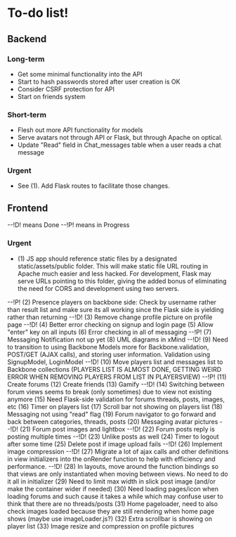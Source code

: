 To-do list!
===========

Backend
-------

### Long-term
* Get some minimal functionality into the API
* Start to hash passwords stored after user creation is OK
* Consider CSRF protection for API
* Start on friends system

### Short-term
* Flesh out more API functionality for models
* Serve avatars not through API or Flask, but through Apache on optical.
* Update "Read" field in Chat_messages table when a user reads a chat message

### Urgent
* See (1). Add Flask routes to facilitate those changes.

Frontend
--------
--!D! means Done
--!P! means in Progress

### Urgent
* (1) JS app should reference static files by a designated static/assets/public folder. This will make static file URL routing in Apache much easier and less hacked. For development, Flask may serve URLs pointing to this folder, giving the added bonus of eliminating the need for CORS and development using two servers.

--!P! (2) Presence players on backbone side: Check by username rather than result list and make sure its all working since the Flask side is yielding rather than returning
--!D! (3) Remove change profile picture on profile page
--!D! (4) Better error checking on signup and login page
(5) Allow "enter" key on all inputs
(6) Error checking in all of messaging
--!P! (7) Messaging Notification not up yet 
(8) UML diagrams in xMind
--!D! (9) Need to transition to using Backbone Models more for Backbone.validation, POST/GET (AJAX calls), and storing user information. Validation using SignupModel, LoginModel
--!D! (10) Move players list and messages list to Backbone collections (PLAYERS LIST IS ALMOST DONE, GETTING WEIRD ERROR WHEN REMOVING PLAYERS FROM LIST IN PLAYERSVIEW)
--!P! (11) Create forums
(12) Create friends
(13) Gamify
--!D! (14) Switching between forum views seems to break (only sometimes) due to view not existing anymore
(15) Need Flask-side validation for forums threads, posts, images, etc
(16) Timer on players list
(17) Scroll bar not showing on players list
(18) Messaging not using "read" flag
(19) Forum navigator to go forward and back between categories, threads, posts
(20) Messaging avatar pictures
--!D! (21) Forum post images and lightbox
--!D! (22) Forum posts reply is posting multiple times
--!D! (23) Unlike posts as well
(24) Timer to logout after some time
(25) Delete post if image upload fails
--!D! (26) Implement image compression
--!D! (27) Migrate a lot of ajax calls and other definitions in view initializers into the onRender function to help with efficiency and performance.
--!D! (28) In layouts, move around the function bindings so that views are only instantiated when moving between views. No need to do it all in initializer
(29) Need to limit max width in slick post image (and/or make the container wider if needed)
(30) Need loading pages/icon when loading forums and such cause it takes a while which may confuse user to think that there are no threads/posts
(31) Home pageloader, need to also check images loaded because they are still rendering when home page shows (maybe use imageLoader.js?)
(32) Extra scrollbar is showing on player list
(33) Image resize and compression on profile pictures